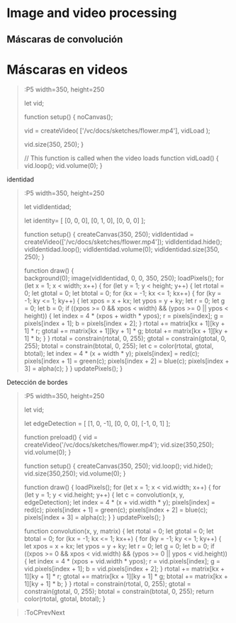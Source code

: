 # Image and video processing

## Máscaras de convolución

# Máscaras en videos

> :P5 width=350, height=250
>
> let vid;
>
> function setup() {
>  noCanvas();
>
>  vid = createVideo(
>    ['/vc/docs/sketches/flower.mp4'],
>    vidLoad
>  );
>
>  vid.size(350, 250);
>}
>
>// This function is called when the video loads
> function vidLoad() {
>  vid.loop();
>  vid.volume(0);
>}

identidad

> :P5 width=350, height=250
>
> let vidIdentidad;
>
> let identity= [
>    [0, 0, 0],
>    [0, 1, 0],
>    [0, 0, 0]
> ];
>
> function setup() {
>   createCanvas(350, 250);
>   vidIdentidad = createVideo(['/vc/docs/sketches/flower.mp4']);
>   vidIdentidad.hide();
>   vidIdentidad.loop();
>   vidIdentidad.volume(0);
>   vidIdentidad.size(350, 250);
> }
>
> function draw() {   
>   background(0);
>   image(vidIdentidad, 0, 0, 350, 250);
>   loadPixels();
>   for (let x = 1; x < width; x++) {
>       for (let y = 1; y < height; y++) {
>         let rtotal = 0;
>         let gtotal = 0;
>         let btotal = 0;
>         for (kx = -1; kx <= 1; kx++) {
>            for (ky = -1; ky <= 1; ky++) {
>               let xpos = x + kx;
>               let ypos = y + ky;
>               let r = 0;
>               let g = 0;
>               let b = 0;
>               if ((xpos >= 0 && xpos < width) && (ypos >= 0 || ypos < height)) {
>                   let index = 4 * (xpos + width * ypos);
>                   r = pixels[index];
>                   g = pixels[index + 1];
>                   b = pixels[index + 2];
>                 }
>                rtotal += matrix[kx + 1][ky + 1] * r;
>                gtotal += matrix[kx + 1][ky + 1] * g;
>                btotal += matrix[kx + 1][ky + 1] * b;
>              }
>            }
>            rtotal = constrain(rtotal, 0, 255);
>            gtotal = constrain(gtotal, 0, 255);
>            btotal = constrain(btotal, 0, 255);
>            let c = color(rtotal, gtotal, btotal);
>            let index = 4 * (x + width * y);
>            pixels[index] = red(c);
>            pixels[index + 1] = green(c);
>            pixels[index + 2] = blue(c);
>            pixels[index + 3] = alpha(c);
>        }
>    }
>    updatePixels();
> }
>

Detección de bordes

> :P5 width=350, height=250
>
>let vid;
>
> let edgeDetection = [
>    [1, 0, -1],
>    [0, 0, 0],
>    [-1, 0, 1]
> ];
>
> function preload() {
>    vid =  createVideo('/vc/docs/sketches/flower.mp4');
>    vid.size(350,250);
>    vid.volume(0);
>}
>
>function setup() {
>    createCanvas(350, 250);
>    vid.loop();
>    vid.hide();
>    vid.size(350,250);
>    vid.volume(0);
>}
>
>function draw() {
>    loadPixels();
>    for (let x = 1; x < vid.width; x++) {
>        for (let y = 1; y < vid.height; y++) {
>            let c = convolution(x, y, edgeDetection);
>            let index = 4 * (x + vid.width * y);
>            pixels[index] = red(c);
>            pixels[index + 1] = green(c);
>            pixels[index + 2] = blue(c);
>            pixels[index + 3] = alpha(c);
>        }
>    }
>    updatePixels();
>}
>
>function convolution(x, y, matrix) {
>    let rtotal = 0;
>    let gtotal = 0;
>    let btotal = 0;
>    for (kx = -1; kx <= 1; kx++) {
>        for (ky = -1; ky <= 1; ky++) {
>            let xpos = x + kx;
>            let ypos = y + ky;
>            let r = 0;
>            let g = 0;
>            let b = 0;
>            if ((xpos >= 0 && xpos < vid.width) && (ypos >= 0 || ypos < vid.height)) {
>                let index = 4 * (xpos + vid.width * ypos);
>                r = vid.pixels[index];
>                g = vid.pixels[index + 1];
>                b = vid.pixels[index + 2];
>            }
>            rtotal += matrix[kx + 1][ky + 1] * r;
>            gtotal += matrix[kx + 1][ky + 1] * g;
>            btotal += matrix[kx + 1][ky + 1] * b;
>        }
>    }
>    rtotal = constrain(rtotal, 0, 255);
>    gtotal = constrain(gtotal, 0, 255);
>    btotal = constrain(btotal, 0, 255);
>    return color(rtotal, gtotal, btotal);
>}

> :ToCPrevNext
